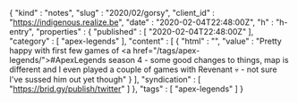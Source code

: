 {
  "kind" : "notes",
  "slug" : "2020/02/gorsy",
  "client_id" : "https://indigenous.realize.be",
  "date" : "2020-02-04T22:48:00Z",
  "h" : "h-entry",
  "properties" : {
    "published" : [ "2020-02-04T22:48:00Z" ],
    "category" : [ "apex-legends" ],
    "content" : [ {
      "html" : "",
      "value" : "Pretty happy with first few games of <a href=\"/tags/apex-legends/\">#ApexLegends</a> season 4 - some good changes to things, map is different and I even played a couple of games with Revenant 💀 - not sure I've sussed him out yet though"
    } ],
    "syndication" : [ "https://brid.gy/publish/twitter" ]
  },
  "tags" : [ "apex-legends" ]
}
